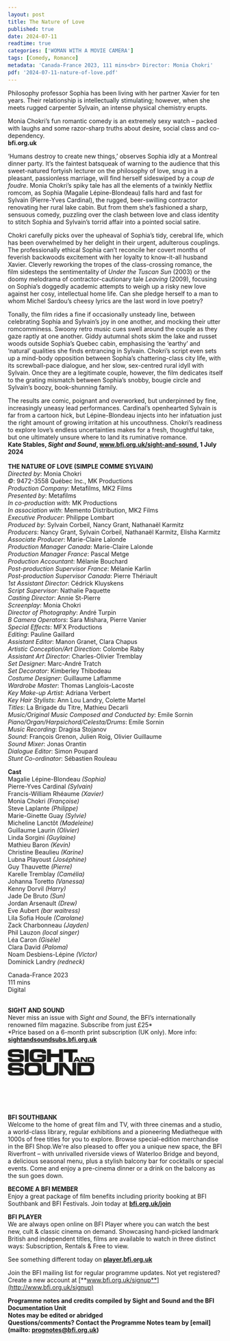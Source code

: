 ```yaml
---
layout: post
title: The Nature of Love
published: true
date: 2024-07-11
readtime: true
categories: ['WOMAN WITH A MOVIE CAMERA']
tags: [Comedy, Romance]
metadata: 'Canada-France 2023, 111 mins<br> Director: Monia Chokri'
pdf: '2024-07-11-nature-of-love.pdf'
---
```


Philosophy professor Sophia has been living with her partner Xavier for ten years. Their relationship is intellectually stimulating; however, when she meets rugged carpenter Sylvain, an intense physical chemistry erupts.

Monia Chokri’s fun romantic comedy is an extremely sexy watch – packed with laughs and some razor-sharp truths about desire, social class and co-dependency.  
**bfi.org.uk**  

‘Humans destroy to create new things,’ observes Sophia idly at a Montreal dinner party. It’s the faintest batsqueak of warning to the audience that this sweet-natured fortyish lecturer on the philosophy of love, snug in a pleasant, passionless marriage, will find herself sideswiped by a _coup de foudre_. Monia Chokri’s spiky tale has all the elements of a twinkly Netflix romcom, as Sophia (Magalie Lépine-Blondeau) falls hard and fast for Sylvain (Pierre-Yves Cardinal), the rugged, beer-swilling contractor renovating her rural lake cabin. But from them she’s fashioned a sharp, sensuous comedy, puzzling over the clash between love and class identity to stitch Sophia and Sylvain’s torrid affair into a pointed social satire.

Chokri carefully picks over the upheaval of Sophia’s tidy, cerebral life, which has been overwhelmed by her delight in their urgent, adulterous couplings. The professionally ethical Sophia can’t reconcile her covert months of feverish backwoods excitement with her loyalty to know-it-all husband Xavier. Cleverly reworking the tropes of the class-crossing romance, the film sidesteps the sentimentality of _Under the Tuscan Sun_ (2003) or the doomy melodrama of contractor-cautionary tale _Leaving_ (2009), focusing on Sophia’s doggedly academic attempts to weigh up a risky new love against her cosy, intellectual home life. Can she pledge herself to a man to whom Michel Sardou’s cheesy lyrics are the last word in love poetry?

Tonally, the film rides a fine if occasionally unsteady line, between celebrating Sophia and Sylvain’s joy in one another, and mocking their utter romcomminess. Swoony retro music cues swell around the couple as they gaze raptly at one another. Giddy autumnal shots skim the lake and russet woods outside Sophia’s Quebec cabin, emphasising the ‘earthy’ and ‘natural’ qualities she finds entrancing in Sylvain. Chokri’s script even sets up a mind-body opposition between Sophia’s chattering-class city life, with its screwball-pace dialogue, and her slow, sex-centred rural idyll with Sylvain. Once they are a legitimate couple, however, the film dedicates itself to the grating mismatch between Sophia’s snobby, bougie circle and Sylvain’s boozy, book-shunning family.

The results are comic, poignant and overworked, but underpinned by fine, increasingly uneasy lead performances. Cardinal’s openhearted Sylvain is far from a cartoon hick, but Lépine-Blondeau injects into her infatuation just the right amount of growing irritation at his uncouthness. Chokri’s readiness to explore love’s endless uncertainties makes for a fresh, thoughtful take, but one ultimately unsure where to land its ruminative romance.  
**Kate Stables, _Sight and Sound_, www.bfi.org.uk/sight-and-sound, 1 July 2024**  
<br>
**THE NATURE OF LOVE (SIMPLE COMME SYLVAIN)**  
_Directed by_: Monia Chokri  
_©_: 9472-3558 Québec Inc., MK Productions  
_Production Company_: Metafilms, MK2 Films  
_Presented by_: Metafilms  
_In co-production with_: MK Productions  
_In association with_: Memento Distribution, MK2 Films  
_Executive Producer_: Philippe Lombart  
_Produced by_: Sylvain Corbeil, Nancy Grant, Nathanaël Karmitz  
_Producers_: Nancy Grant, Sylvain Corbeil, Nathanaël Karmitz, Elisha Karmitz  
_Associate Producer_: Marie-Claire Lalonde  
_Production Manager Canada_: Marie-Claire Lalonde  
_Production Manager France_: Pascal Metge  
_Production Accountant_: Mélanie Bouchard  
_Post-production Supervisor France_: Mélanie Karlin  
_Post-production Supervisor Canada_: Pierre Thériault  
_1st Assistant Director_: Cédrick Kluyskens  
_Script Supervisor_: Nathalie Paquette  
_Casting Director_: Annie St-Pierre  
_Screenplay_: Monia Chokri  
_Director of Photography_: André Turpin  
_B Camera Operators_: Sara Mishara, Pierre Vanier  
_Special Effects_: MFX Productions  
_Editing_: Pauline Gaillard  
_Assistant Editor_: Manon Granet, Clara Chapus  
_Artistic Conception/Art Direction_: Colombe Raby  
_Assistant Art Director_: Charles-Olivier Tremblay  
_Set Designer_: Marc-André Tratch  
_Set Decorator_: Kimberley Thibodeau  
_Costume Designer_: Guillaume Laflamme  
_Wardrobe Master_: Thomas Langlois-Lacoste  
_Key Make-up Artist_: Adriana Verbert  
_Key Hair Stylists_: Ann Lou Landry, Colette Martel  
_Titles_: La Brigade du Titre, Mathieu Decarli  
_Music/Original Music Composed and Conducted by_: Emile Sornin  
_Piano/Organ/Harpsichord/Celesta/Drums_: Emile Sornin  
_Music Recording_: Dragisa Stojanov  
_Sound_: François Grenon, Julien Roig, Olivier Guillaume  
_Sound Mixer_: Jonas Orantin  
_Dialogue Editor_: Simon Poupard  
_Stunt Co-ordinator_: Sébastien Rouleau  

**Cast**  
Magalie Lépine-Blondeau _(Sophia)_  
Pierre-Yves Cardinal _(Sylvain)_  
Francis-William Rhéaume _(Xavier)_  
Monia Chokri _(Françoise)_  
Steve Laplante _(Philippe)_  
Marie-Ginette Guay _(Sylvie)_  
Micheline Lanctôt _(Madeleine)_  
Guillaume Laurin _(Olivier)_  
Linda Sorgini _(Guylaine)_  
Mathieu Baron _(Kevin)_  
Christine Beaulieu _(Karine)_  
Lubna Playoust _(Joséphine)_  
Guy Thauvette _(Pierre)_  
Karelle Tremblay _(Camélia)_  
Johanna Toretto _(Vanessa)_  
Kenny Dorvil _(Harry)_  
Jade De Bruto _(Sun)_  
Jordan Arsenault _(Drew)_  
Eve Aubert _(bar waitress)_  
Lila Sofia Houle _(Carolane)_  
Zack Charbonneau _(Jayden)_  
Phil Lauzon _(local singer)_  
Léa Caron _(Gisèle)_  
Clara David _(Paloma)_  
Noam Desbiens-Lépine _(Victor)_  
Dominick Landry _(redneck)_

Canada-France 2023  
111 mins  
Digital  
<br>

**SIGHT AND SOUND**<br>
Never miss an issue with _Sight and Sound_, the BFI’s internationally renowned film magazine. Subscribe from just £25*<br>
*Price based on a 6-month print subscription (UK only). More info: [**sightandsoundsubs.bfi.org.uk**](https://sightandsoundsubs.bfi.org.uk/subscribe)

<img style="float: left;" src="/img/sight-and-sound.jpg" width="40%" height="40%"><br><br><br><br><br><br><br><br>

**BFI SOUTHBANK**  
Welcome to the home of great film and TV, with three cinemas and a studio, a world-class library, regular exhibitions and a pioneering Mediatheque with 1000s of free titles for you to explore. Browse special-edition merchandise in the BFI Shop.We&#39;re also pleased to offer you a unique new space, the BFI Riverfront – with unrivalled riverside views of Waterloo Bridge and beyond, a delicious seasonal menu, plus a stylish balcony bar for cocktails or special events. Come and enjoy a pre-cinema dinner or a drink on the balcony as the sun goes down.  

**BECOME A BFI MEMBER**  
Enjoy a great package of film benefits including priority booking at BFI Southbank and BFI Festivals. Join today at [**bfi.org.uk/join**](http://www.bfi.org.uk/join)  

**BFI PLAYER**  
 We are always open online on BFI Player where you can watch the best new, cult &amp; classic cinema on demand. Showcasing hand-picked landmark British and independent titles, films are available to watch in three distinct ways: Subscription, Rentals &amp; Free to view.  

See something different today on [**player.bfi.org.uk**](https://player.bfi.org.uk)  

Join the BFI mailing list for regular programme updates. Not yet registered? Create a new account at [**www.bfi.org.uk/signup**](http://www.bfi.org.uk/signup)

**Programme notes and credits compiled by Sight and Sound and the BFI Documentation Unit  
Notes may be edited or abridged  
Questions/comments? Contact the Programme Notes team by [email](mailto: prognotes@bfi.org.uk)**  
<!--stackedit_data:
eyJoaXN0b3J5IjpbLTEzMjA3NjQ5MDEsLTE2MTA4NDc5OTksLT
M2NTQyMDMzMCw3MzA5OTgxMTZdfQ==
-->